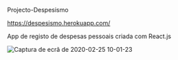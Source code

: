 Projecto-Despesismo

https://despesismo.herokuapp.com/

App de registo de despesas pessoais criada com React.js

![Captura de ecrã de 2020-02-25 10-01-23](https://user-images.githubusercontent.com/37440264/75236601-ede31200-57b5-11ea-954f-4fb4f4c0576b.png)
